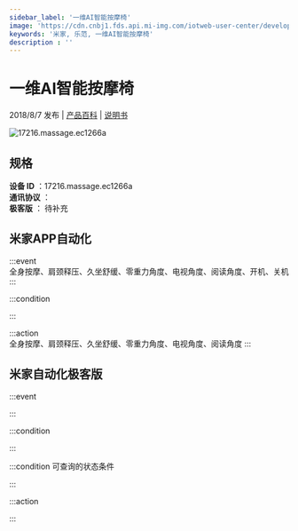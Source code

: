 ```yaml
---
sidebar_label: '一维AI智能按摩椅'
image: 'https://cdn.cnbj1.fds.api.mi-img.com/iotweb-user-center/developer_1679070103288lHMMBvsR.png?GalaxyAccessKeyId=AKVGLQWBOVIRQ3XLEW&Expires=9223372036854775807&Signature=dPmkwgKAGeGzHcHYy4pOD7W6lKM='
keywords: '米家, 乐范, 一维AI智能按摩椅'
description : ''
---
```

# 一维AI智能按摩椅

2018/8/7 发布 | [产品百科](https://home.mi.com/webapp/content/baike/product/index.html?model=17216.massage.ec1266a/) | [说明书](https://home.mi.com/views/introduction.html?model=17216.massage.ec1266a&region=cn)

![17216.massage.ec1266a](https://cdn.cnbj1.fds.api.mi-img.com/iotweb-user-center/developer_1679070103288lHMMBvsR.png?GalaxyAccessKeyId=AKVGLQWBOVIRQ3XLEW&Expires=9223372036854775807&Signature=dPmkwgKAGeGzHcHYy4pOD7W6lKM=)

## 规格  
> 
**设备 ID** ：17216.massage.ec1266a  
**通讯协议** ：  
**极客版**  ： 待补充 


## 米家APP自动化  

:::event  
全身按摩、肩颈释压、久坐舒缓、零重力角度、电视角度、阅读角度、开机、关机
:::

:::condition  

:::

:::action   
全身按摩、肩颈释压、久坐舒缓、零重力角度、电视角度、阅读角度
:::

## 米家自动化极客版  

:::event  

:::

:::condition  

:::

:::condition 可查询的状态条件  

:::

:::action  

:::

        
